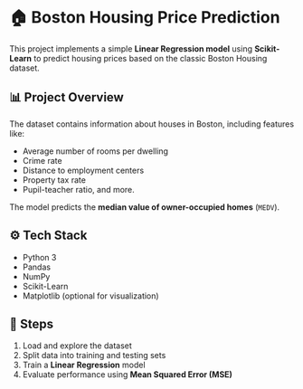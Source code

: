 # 🏠 Boston Housing Price Prediction

This project implements a simple **Linear Regression model** using **Scikit-Learn** to predict housing prices based on the classic Boston Housing dataset.

## 📊 Project Overview
The dataset contains information about houses in Boston, including features like:
- Average number of rooms per dwelling
- Crime rate
- Distance to employment centers
- Property tax rate
- Pupil-teacher ratio, and more.

The model predicts the **median value of owner-occupied homes** (`MEDV`).

## ⚙️ Tech Stack
- Python 3
- Pandas
- NumPy
- Scikit-Learn
- Matplotlib (optional for visualization)

## 🚀 Steps
1. Load and explore the dataset  
2. Split data into training and testing sets  
3. Train a **Linear Regression** model  
4. Evaluate performance using **Mean Squared Error (MSE)**
